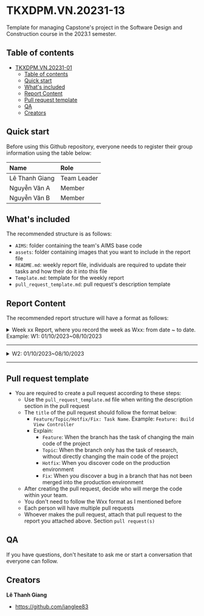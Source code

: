 # TKXDPM.VN.20231-13
Template for managing Capstone's project in the Software Design and Construction course in the 2023.1 semester.

## Table of contents

- [TKXDPM.VN.20231-01](#tkxdpmvn20231-01)
    - [Table of contents](#table-of-contents)
    - [Quick start](#quick-start)
    - [What's included](#whats-included)
    - [Report Content](#report-content)
    - [Pull request template](#pull-request-template)
    - [QA](#qa)
    - [Creators](#creators)

## Quick start

Before using this Github repository, everyone needs to register their group information using the table below:

| Name           | Role        |
| :------------- | :---------- |
| Lê Thanh Giang | Team Leader |
| Nguyễn Văn A   | Member      |
| Nguyễn Văn B   | Member      |

## What's included

The recommended structure is as follows:

- `AIMS`: folder containing the team's AIMS base code
- `assets`: folder containing images that you want to include in the report file
- `README.md`: weekly report file, individuals are required to update their tasks and how their do it into this file
- `Template.md`: template for the weekly report
- `pull_request_template.md`: pull request's description template

## Report Content

The recommended report structure will have a format as follows:

<details>
  <summary>Week xx Report, where you record the week as Wxx: from date ~ to date. Example: W1: 01/10/2023~08/10/2023 </summary>
<br>
<details>
<summary>Team Member 1</summary>
<br>

- Assigned tasks:
    - Task 1
    - Task 2
    - ...

- Implementation details:
    - Pull Request(s): [Attach links to your pull requests here. You can attach multiple pull requests]()
    - Specific implementation details:
        - Describe specific in detail what you did last week
        - You can attach images if you want

</details>

<details>
<summary>Team Member 2</summary>
<br>

- Assigned tasks:
    - Task 1
    - Task 2
    - ...

- Implementation details:
    - Pull Request(s): [Attach links to your pull requests here. You can attach multiple pull requests]()
    - Specific implementation details:
        - Describe specific in detail what you did last week
        - You can attach images if you want

</details>



</details>

---

<details>
  <summary>W2: 01/10/2023~08/10/2023 </summary>
<br>
<details>
<summary>Team Member 1</summary>
<br>

- Assigned tasks:
    - Task 1
    - Task 2
    - ...

- Implementation details:
    - Pull Request(s): [Attach links to your pull requests here. You can attach multiple pull requests]()
    - Specific implementation details:
        - Describe specific in detail what you did last week
        - You can attach images if you want

</details>

<details>
<summary>Team Member 2</summary>
<br>

- Assigned tasks:
    - Task 1
    - Task 2
    - ...

- Implementation details:
    - Pull Request(s): [Attach links to your pull requests here. You can attach multiple pull requests]()
    - Specific implementation details:
        - Describe specific in detail what you did last week
        - You can attach images if you want

</details>

</details>

---

## Pull request template

- You are required to create a pull request according to these steps:
    - Use the `pull_request_template.md` file when writing the description section in the pull request
    - The `title` of the pull request should follow the format below:
        - `Feature/Topic/Hotfix/Fix: Task Name`. Example: `Feature: Build View Controller`
        - Explain:
            - `Feature`: When the branch has the task of changing the main code of the project
            - `Topic`: When the branch only has the task of research, without directly changing the main code of the project
            - `Hotfix`: When you discover code on the production environment
            - `Fix`: When you discover a bug in a branch that has not been merged into the production environment
    - After creating the pull request, decide who will merge the code within your team.
    - You don't need to follow the Wxx format as I mentioned before
    - Each person will have multiple pull requests
    - Whoever makes the pull request, attach that pull request to the report you attached above. Section `pull request(s)`

## QA

If you have questions, don't hesitate to ask me or start a conversation that everyone can follow.
## Creators

**Lê Thanh Giang**

- <https://github.com/janglee83>